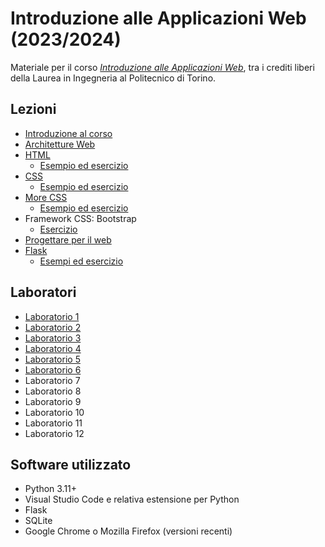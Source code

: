 # Introduzione alle Applicazioni Web (2023/2024)

Materiale per il corso _[Introduzione alle Applicazioni Web](https://github.com/polito-iaw-2023)_, tra i crediti liberi della Laurea in Ingegneria al Politecnico di Torino.

## Lezioni

* [Introduzione al corso](./slide/00-intro.pdf)
* [Architetture Web](./slide/01-web-architectures.pdf)
* [HTML](./slide/02-html.pdf)
  * [Esempio ed esercizio](./esercizi/02-html/)
* [CSS](./slide/03-css.pdf)
  * [Esempio ed esercizio](./esercizi/03-css/)
* [More CSS](./slide/04-more-css.pdf)
  * [Esempio ed esercizio](./esercizi/04-more-css/)
* Framework CSS: Bootstrap
  * [Esercizio](./esercizi/04b-bootstrap/)
* [Progettare per il web](./slide/05-ia-visual-design.pdf)
* [Flask](./slide/06-flask.pdf)
  * [Esempi ed esercizio](./esercizi/06-flask/)


## Laboratori
* [Laboratorio 1](./laboratori/lab-01/)
* [Laboratorio 2](./laboratori/lab-02/)
* [Laboratorio 3](./laboratori/lab-03/)
* [Laboratorio 4](./laboratori/lab-04/)
* [Laboratorio 5](./laboratori/lab-05/)
* [Laboratorio 6](./laboratori/lab-06/)
* Laboratorio 7
* Laboratorio 8
* Laboratorio 9
* Laboratorio 10
* Laboratorio 11
* Laboratorio 12


## Software utilizzato
* Python 3.11+
* Visual Studio Code e relativa estensione per Python
* Flask
* SQLite
* Google Chrome o Mozilla Firefox (versioni recenti)
